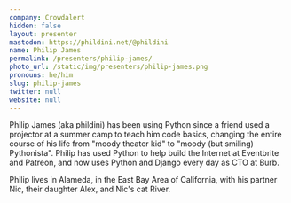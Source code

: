 ```yaml
---
company: Crowdalert
hidden: false
layout: presenter
mastodon: https://phildini.net/@phildini
name: Philip James
permalink: /presenters/philip-james/
photo_url: /static/img/presenters/philip-james.png
pronouns: he/him
slug: philip-james
twitter: null
website: null
---
```


Philip James (aka phildini) has been using Python since a friend used a projector at a summer camp to teach him code basics, changing the entire course of his life from "moody theater kid" to "moody (but smiling) Pythonista". Philip has used Python to help build the Internet at Eventbrite and Patreon, and now uses Python and Django every day as CTO at Burb.

Philip lives in Alameda, in the East Bay Area of California, with his partner Nic, their daughter Alex, and Nic's cat River.
